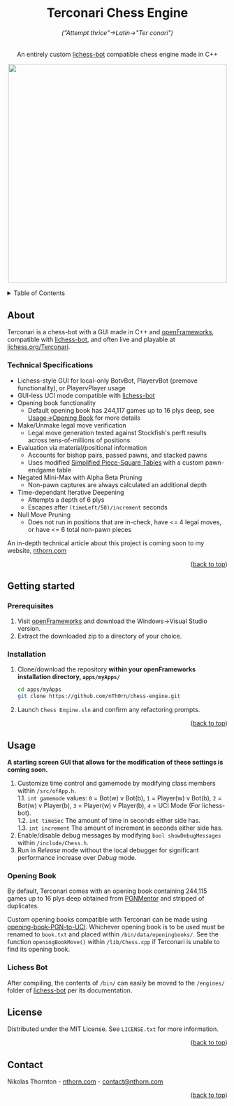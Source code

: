 
<a id="readme-top"></a>
<div align="center">
<h1 align="center">Terconari Chess Engine<h6>("Attempt thrice"→Latin→"Ter conari")</h6></h1>

  <p align="center">
    An entirely custom <a href="https://github.com/lichess-bot-devs/lichess-bot">lichess-bot</a> compatible chess engine made in C++
  </p>

  <p align="center">
<img src="/example-game.gif" width="500">
</p>
</div>

<details>
  <summary>Table of Contents</summary>
  <ol>
    <li>
      <a href="#about">About</a>
     <ul>
        <li><a href="#technical-specifications">Technical Specs</a></li>
      </ul>
    </li>
    <li>
      <a href="#getting-started">Getting started</a>
      <ul>
        <li><a href="#prerequisites">Prerequisites</a></li>
      </ul>
      <ul>
        <li><a href="#installation">Installation</a></li>
      </ul>
    </li>
    <li><a href="#usage">Usage</a></li>
    <li><a href="#license">License</a></li>
    <li><a href="#contact">Contact</a></li>
  </ol>
</details>



<!-- ABOUT -->
## About

Terconari is a chess-bot with a GUI made in C++ and [openFrameworks](https://openframeworks.cc/), compatible with [lichess-bot](https://github.com/lichess-bot-devs/lichess-bot), and often live and playable at [lichess.org/Terconari](https://lichess.org/@/Terconari).

### Technical Specifications
 * Lichess-style GUI for local-only BotvBot, PlayervBot (premove functionality), or PlayervPlayer usage
 * GUI-less UCI mode compatible with [lichess-bot](https://github.com/lichess-bot-devs/lichess-bot)
 * Opening book functionality
   - Default opening book has 244,117 games up to 16 plys deep, see [Usage→Opening Book](#opening-book) for more details
 * Make/Unmake legal move verification
   - Legal move generation tested against Stockfish's perft results across tens-of-millions of positions
 * Evaluation via material/positional information
   - Accounts for bishop pairs, passed pawns, and stacked pawns
   - Uses modified [Simplified Piece-Square Tables](https://www.chessprogramming.org/Simplified_Evaluation_Function) with a custom pawn-endgame table
 * Negated Mini-Max with Alpha Beta Pruning
   - Non-pawn captures are always calculated an additional depth
 * Time-dependant Iterative Deepening
   - Attempts a depth of 6 plys
   - Escapes after `(timeLeft/50)/increment` seconds
 * Null Move Pruning
   - Does not run in positions that are in-check, have <= 4 legal moves, or have <= 6 total non-pawn pieces

An in-depth technical article about this project is coming soon to my website, [nthorn.com](https://nthorn.com)

<p align="right">(<a href="#readme-top">back to top</a>)</p>

<!-- INSTALLATION -->
## Getting started

### Prerequisites

1. Visit [openFrameworks](https://openframeworks.cc/download/) and download the Windows→Visual Studio version.
2. Extract the downloaded zip to a directory of your choice.

### Installation

1. Clone/download the repository **within your openFrameworks installation directory, `apps/myApps/`**
   ```sh
   cd apps/myApps
   git clone https://github.com/nTh0rn/chess-engine.git
   ```
2. Launch `Chess Engine.sln` and confirm any refactoring prompts.

<p align="right">(<a href="#readme-top">back to top</a>)</p>

<!-- USAGE -->
## Usage
**A starting screen GUI that allows for the modification of these settings is coming soon.**
1. Customize time control and gamemode by modifying class members within `/src/ofApp.h`.\
  1.1. `int gamemode` values: `0` = Bot(w) v Bot(b), `1` = Player(w) v Bot(b), `2` = Bot(w) v Player(b), `3` = Player(w) v Player(b), `4` = UCI Mode (For lichess-bot).\
  1.2. `int timeSec` The amount of time in seconds either side has.\
  1.3. `int increment` The amount of increment in seconds either side has.
2. Enable/disable debug messages by modifying `bool showDebugMessages` within `/include/Chess.h`.
3. Run in *Release* mode without the local debugger for significant performance increase over *Debug* mode.

### Opening Book
By default, Terconari comes with an opening book containing 244,115 games up to 16 plys deep obtained from [PGNMentor](https://www.pgnmentor.com/files.html) and stripped of duplicates.

Custom opening books compatible with Terconari can be made using [opening-book-PGN-to-UCI](https://github.com/nTh0rn/opening-book-PGN-to-UCI). Whichever opening book is to be used must be renamed to `book.txt` and placed within `/bin/data/openingbooks/`. See the function `openingBookMove()` within `/lib/Chess.cpp` if Terconari is unable to find its opening book.

### Lichess Bot
After compiling, the contents of `/bin/` can easily be moved to the `/engines/` folder of [lichess-bot](https://github.com/lichess-bot-devs/lichess-bot) per its documentation.

<!-- LICENSE -->
## License

Distributed under the MIT License. See `LICENSE.txt` for more information.

<p align="right">(<a href="#readme-top">back to top</a>)</p>

<!-- CONTACT -->
## Contact

Nikolas Thornton - [nthorn.com](https://nthorn.com) - contact@nthorn.com

<p align="right">(<a href="#readme-top">back to top</a>)</p>

